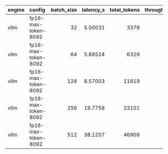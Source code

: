 | engine   | config              |   batch_size |   latency_s |   total_tokens |   throughput_tok_per_s |   peak_mem_GB |
|:---------|:--------------------|-------------:|------------:|---------------:|-----------------------:|--------------:|
| vllm     | fp16-max-token-8092 |           32 |     5.00031 |           3379 |                675.758 |         21.74 |
| vllm     | fp16-max-token-8092 |           64 |     5.88524 |           6329 |               1075.4   |         21.74 |
| vllm     | fp16-max-token-8092 |          128 |     8.57003 |          11619 |               1355.77  |         21.74 |
| vllm     | fp16-max-token-8092 |          256 |    19.7758  |          23101 |               1168.14  |         22.31 |
| vllm     | fp16-max-token-8092 |          512 |    38.1207  |          46909 |               1230.54  |         22.64 |